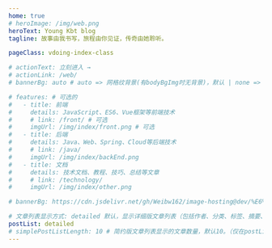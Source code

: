 ```yaml
---
home: true
# heroImage: /img/web.png
heroText: Young Kbt blog
tagline: 故事由我书写，旅程由你见证，传奇由她聆听。

pageClass: vdoing-index-class

# actionText: 立刻进入 →
# actionLink: /web/
# bannerBg: auto # auto => 网格纹背景(有bodyBgImg时无背景)，默认 | none => 无 | '大图地址' | background: 自定义背景样式       提示：如发现文本颜色不适应你的背景时可以到palette.styl修改$bannerTextColor变量

# features: # 可选的
#   - title: 前端
#     details: JavaScript、ES6、Vue框架等前端技术
#     # link: /front/ # 可选
#     imgUrl: /img/index/front.png # 可选
#   - title: 后端
#     details: Java、Web、Spring、Cloud等后端技术
#     # link: /java/
#     imgUrl: /img/index/backEnd.png
#   - title: 文档
#     details: 技术文档、教程、技巧、总结等文章
#     # link: /technology/
#     imgUrl: /img/index/other.png

# bannerBg: https://cdn.jsdelivr.net/gh/Weibw162/image-hosting@dev/%E6%9D%82%E5%BD%95/%E4%BC%8A%E8%95%BE%E9%9B%85.5vklmk9v83o0.webp   # 背景图，长度是整个屏幕

# 文章列表显示方式: detailed 默认，显示详细版文章列表（包括作者、分类、标签、摘要、分页等）| simple => 显示简约版文章列表（仅标题和日期）| none 不显示文章列表
postList: detailed
# simplePostListLength: 10 # 简约版文章列表显示的文章数量，默认10。（仅在postList设置为simple时生效）
---
```



<!-- 网页左下角动态gif 小熊猫挥手 -->
<!-- <img src="/img/panda-waving.png" class="panda no-zoom" style="width: 130px;height: 115px;opacity: 0.8;margin-bottom: -4px;padding-bottom:0;position: fixed;bottom: 0;left: 0.5rem;z-index: 1;"> -->


<ClientOnly>
  <WebInfo />
  <IndexBigImg />
  <Fantasy />
</ClientOnly>


<script>
// 已经不再使用
/*
触发全屏相关的代码
export default {
  mounted() {
    this.fullScreen();
    // 监听滚动
    window.addEventListener('scroll', () => {
      const index_class = document.getElementsByClassName('vdoing-index-class')[0];
      if(index_class){
        if(document.documentElement.scrollTop == 0){
          this.fullScreen();
        }else{
          this.exitScreen();
        }
      }
   });
  },
  watch: {
    $route(to, from) {
      if (to.path == "/" && Object.keys(this.$route.query).length == 0) {
       // 监听滚动
        window.addEventListener('scroll', () => {
          if(document.documentElement.scrollTop == 0){
            this.fullScreen();
          }else{
            this.exitScreen();
          }
        });
        this.fullScreen();
      }
    },
  },
  methods: {
    // 进入全屏
    fullScreen() {
      var el = document.documentElement;
      var rfs = el.requestFullScreen || el.webkitRequestFullScreen || el.mozRequestFullScreen || el.msRequestFullScreen;
      if (rfs) {
        rfs.call(el);
      } else if (typeof window.ActiveXObject !== "undefined") {
        // for IE，这里其实就是模拟了按下键盘的 F11，使浏览器全屏
        var wscript = new ActiveXObject("WScript.Shell");
        if (wscript != null) {
          wscript.SendKeys("{F11}");
        }
      }
    },
    // 退出全屏
    exitScreen() {
      var el = document;
      var cfs = el.cancelFullScreen || el.webkitCancelFullScreen || el.mozCancelFullScreen || el.exitFullScreen;
      if (cfs) {
        cfs.call(el);
      } else if (typeof window.ActiveXObject !== "undefined") {
        // for IE，这里和 fullScreen 相同，模拟按下 F11 键退出全屏
        var wscript = new ActiveXObject("WScript.Shell");
        if (wscript != null) {
          wscript.SendKeys("{F11}");
        }
      }
    }
  },
}
*/

</script>